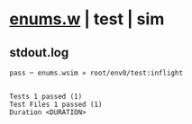 # [enums.w](../../../../../examples/tests/valid/enums.w) | test | sim

## stdout.log
```log
pass ─ enums.wsim » root/env0/test:inflight
 
 
Tests 1 passed (1)
Test Files 1 passed (1)
Duration <DURATION>
```


